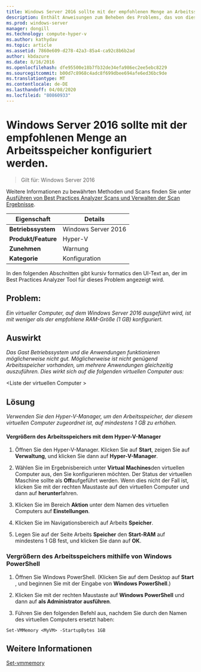 ```yaml
---
title: Windows Server 2016 sollte mit der empfohlenen Menge an Arbeitsspeicher konfiguriert werden.
description: Enthält Anweisungen zum Beheben des Problems, das von dieser Best Practices Analyzer Regel gemeldet wird.
ms.prod: windows-server
manager: dongill
ms.technology: compute-hyper-v
ms.author: kathydav
ms.topic: article
ms.assetid: 7860e609-d278-42a3-85a4-ca92c8b6b2ad
author: kbdazure
ms.date: 8/16/2016
ms.openlocfilehash: dfe95500e18b7fb32de34efa986ec2ee5ebc8229
ms.sourcegitcommit: b00d7c8968c4adc8f699dbee694afe6ed36bc9de
ms.translationtype: MT
ms.contentlocale: de-DE
ms.lasthandoff: 04/08/2020
ms.locfileid: "80860933"
---
```

# <a name="windows-server-2016-should-be-configured-with-the-recommended-amount-of-memory"></a>Windows Server 2016 sollte mit der empfohlenen Menge an Arbeitsspeicher konfiguriert werden.

>Gilt für: Windows Server 2016

Weitere Informationen zu bewährten Methoden und Scans finden Sie unter [Ausführen von Best Practices Analyzer Scans und Verwalten der Scan Ergebnisse](https://go.microsoft.com/fwlink/p/?LinkID=223177).  
  
|Eigenschaft|Details|  
|-|-|  
|**Betriebssystem**|Windows Server 2016|  
|**Produkt/Feature**|Hyper-V|  
|**Zunehmen**|Warnung|  
|**Kategorie**|Konfiguration|  
  
In den folgenden Abschnitten gibt kursiv formatics den UI-Text an, der im Best Practices Analyzer Tool für dieses Problem angezeigt wird.
  
## <a name="issue"></a>**Problem:**  
*Ein virtueller Computer, auf dem Windows Server 2016 ausgeführt wird, ist mit weniger als der empfohlene RAM-Größe (1 GB) konfiguriert.*  
  
## <a name="impact"></a>**Auswirkt**  
*Das Gast Betriebssystem und die Anwendungen funktionieren möglicherweise nicht gut. Möglicherweise ist nicht genügend Arbeitsspeicher vorhanden, um mehrere Anwendungen gleichzeitig auszuführen. Dies wirkt sich auf die folgenden virtuellen Computer aus:*  
  
\<Liste der virtuellen Computer > 
  
## <a name="resolution"></a>**Lösung**  
*Verwenden Sie den Hyper-V-Manager, um den Arbeitsspeicher, der diesem virtuellen Computer zugeordnet ist, auf mindestens 1 GB zu erhöhen.*  
  
#### <a name="increase-the-memory-using-hyper-v-manager"></a>Vergrößern des Arbeitsspeichers mit dem Hyper-V-Manager  
  
1.  Öffnen Sie den Hyper-V-Manager. Klicken Sie auf **Start**, zeigen Sie auf **Verwaltung**, und klicken Sie dann auf **Hyper-V-Manager**.  
  
2.  Wählen Sie im Ergebnisbereich unter **Virtual Machines**den virtuellen Computer aus, den Sie konfigurieren möchten. Der Status der virtuellen Maschine sollte als **Off**aufgeführt werden. Wenn dies nicht der Fall ist, klicken Sie mit der rechten Maustaste auf den virtuellen Computer und dann auf **herunter**fahren.  
  
3.  Klicken Sie im Bereich **Aktion** unter dem Namen des virtuellen Computers auf **Einstellungen**.  
  
4.  Klicken Sie im Navigationsbereich auf Arbeits **Speicher**.  
  
5.  Legen Sie auf der Seite Arbeits **Speicher** den **Start-RAM** auf mindestens 1 GB fest, und klicken Sie dann auf **OK**.  
  
### <a name="increase-the-memory-using-windows-powershell"></a>Vergrößern des Arbeitsspeichers mithilfe von Windows PowerShell  
  
1.  Öffnen Sie Windows PowerShell. (Klicken Sie auf dem Desktop auf **Start** , und beginnen Sie mit der Eingabe von **Windows PowerShell**.)  
  
2.  Klicken Sie mit der rechten Maustaste auf **Windows PowerShell** und dann auf **als Administrator ausführen**.  
  
3.  Führen Sie den folgenden Befehl aus, nachdem Sie <MyVM> durch den Namen des virtuellen Computers ersetzt haben:  
  
```  
Set-VMMemory <MyVM> -StartupBytes 1GB  
```  
  
## <a name="see-also"></a>Weitere Informationen  
[Set-vmmemory](https://technet.microsoft.com/library/hh848572.aspx)  
  


